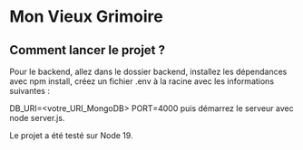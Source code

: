 # Mon Vieux Grimoire

## Comment lancer le projet ?

Pour le backend, allez dans le dossier backend,
installez les dépendances avec npm install,
créez un fichier .env à la racine avec les informations suivantes :

DB_URI=<votre_URI_MongoDB>
PORT=4000
puis démarrez le serveur avec node server.js.

Le projet a été testé sur Node 19.